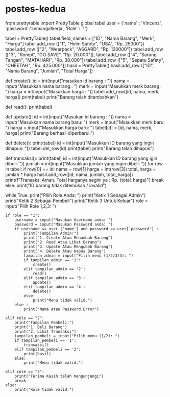 # postes-kedua

from prettytable import PrettyTable
global tabel
user = {'name' : 'Vincenz', 'password':'semangatkerja', 'Role' : '1'}


tabel = PrettyTable()
tabel.field_names = ["ID", "Nama Barang", "Merk", "Harga"]
tabel.add_row (["1", "Helm Safety", "USA", "Rp. 25000"])
tabel.add_row (["2", "Wearpack", "ASGARD", "Rp. 120000"])
tabel.add_row (["3", "Rompi", "GO SAVE", "Rp. 20.000"]),
tabel.add_row (["4", "Sarung Tangan", "MATAHARI", "Rp. 30.000"])
tabel.add_row (["5", "Sepatu Safety", "CHEETAH", "Rp. 425.000"])
hasil = PrettyTable()
hasil.add_row (["ID", "Nama Barang", "Jumlah", "Total Harga"])

def create():
    id = int(input("masukan id barang : "))
    nama = input("Masukkan nama barang : ")
    merk = input("Masukkan merk barang : ")
    harga = int(input("Masukkan harga : "))
    tabel.add_row([id, nama, merk, harga])
    print(tabel)
    print("Barang telah ditambahkan")

def read():
    print(tabel)

def update():
    id = int(input("Masukan id barang : "))
    nama = input("Masukkan nama barang baru: ")
    merk = input("Masukkan merk baru: ")
    harga = input("Masukkan harga baru: ")
    tabel[id] = [id, nama, merk, harga]
    print("Barang berhasil diperbarui.")

def delete():
    print(tabel)
    id = int(input("Masukkan ID barang yang ingin dihapus: "))
    tabel.del_row(id)
    print(tabel)
    print("Barang telah dihapus")

def transaksi():
    print(tabel)
    id = int(input("Masukkan ID barang yang igin dibeli: "))
    jumlah = int(input("Masukkan jumlah yang ingin dibeli: "))
    for row in tabel:
        if row[0] == id:
            nama = row[1]
            harga = int(row[3])
            total_harga = jumlah * harga
            hasil.add_row([id, nama, jumlah, total_harga])
            print(f"Transaksi Aman. Total harganya segini ya : Rp. {total_harga}")
            break
    else:
        print("ID barang tidak ditemukan / invalid")

while True:
    print("Pilih Role Anda: ")
    print("Ketik 1 Sebagai Admin")
    print("Ketik 2 Sebagai Pembeli")
    print("Ketik 3 Untuk Keluar")
    role = input("Pilih Role 1,2,3: ")

    if role == "1":
        username = input("Masukan Username anda: ")
        password = input("Masukan Password anda: ")
        if username == user ['name'] and password == user['password'] :
            print("Tampilan Admin:")
            print("1. Create Atau Menambah Barang")
            print("2. Read Atau Lihat Barang")
            print("3. Update Atau Mengubah Barang")
            print("4. Delete Atau Hapus Barang")
            tampilan_admin = input("Pilih menu (1/2/3/4): ")
            if tampilan_admin == '1':
                create()
            elif tampilan_admin == '2':
                read()
            elif tampilan_admin == '3':
                update()
            elif tampilan_admin == '4':
                delete()
            else:
                print("Menu tidak valid.")
        else :
            print("Nama Atau Password Error")

    elif role == "2":
        print("Tampilan Pembeli:")
        print("1. Beli Barang")
        print("2. Lihat Transaksi")
        tampilan_pembeli = input("Pilih menu (1/2): ")
        if tampilan_pembeli == '1':
            transaksi()
        elif tampilan_pembeli == '2':
            print(hasil)
        else:
            print("Menu tidak valid.")

    elif role == "3":
        print("Terima Kasih telah mengunjungi")
        break
    else:
        print("Role tidak valid.")
